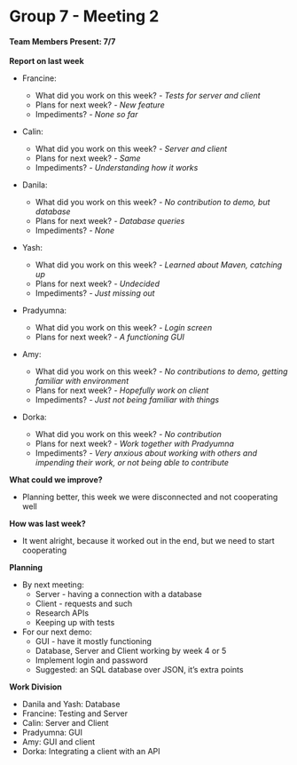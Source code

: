 # Group 7 - Meeting 2 #

#### Team Members Present: 7/7 ####

**Report on last week**

* Francine:
    * What did you work on this week?
        _- Tests for server and client_
    * Plans for next week?
        _- New feature_
    * Impediments?
        _- None so far_
* Calin:
    * What did you work on this week?
        _- Server and client_
    * Plans for next week?
        _- Same_
    * Impediments?
        _- Understanding how it works_

* Danila:
    * What did you work on this week?
        _- No contribution to demo, but database_
    * Plans for next week?
        _- Database queries_
    * Impediments?
        _- None_

* Yash:
    * What did you work on this week?
        _- Learned about Maven, catching up_
    * Plans for next week?
        _- Undecided_
    * Impediments?
        _- Just missing out_

* Pradyumna:
    * What did you work on this week?
        _- Login screen_
    * Plans for next week?
        _- A functioning GUI_

* Amy:
    * What did you work on this week?
        _- No contributions to demo, getting familiar with environment_
    * Plans for next week?
        _- Hopefully work on client_
    * Impediments?
        _- Just not being familiar with things_

* Dorka:
    * What did you work on this week?
        _- No contribution_
    * Plans for next week?
        _- Work together with Pradyumna_
    * Impediments?
        _- Very anxious about working with others and impending their work, or not being able to contribute_


**What could we improve?**
* Planning better, this week we were disconnected and not cooperating well

**How was last week?**
* It went alright, because it worked out in the end, but we need to start cooperating

**Planning**
* By next meeting:
    * Server - having a connection with a database
    * Client - requests and such
    * Research APIs
    * Keeping up with tests
* For our next demo:
    * GUI - have it mostly functioning
    * Database, Server and Client working by week 4 or 5
    * Implement login and password
    * Suggested: an SQL database over JSON, it’s extra points

**Work Division**
* Danila and Yash: Database
* Francine: Testing and Server
* Calin: Server and Client
* Pradyumna: GUI
* Amy: GUI and client
* Dorka: Integrating a client with an API
